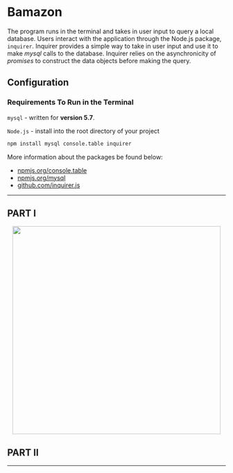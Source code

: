 # Bamazon
 The program runs in the terminal and takes in user input to query a local database. Users interact with the application through the Node.js package, `inquirer`. Inquirer provides a simple way to take in user input and use it to make _mysql_ calls to the database. Inquirer relies on the asynchronicity of _promises_ to construct the data objects before making the query. 

## Configuration

### Requirements To Run in the Terminal
  `mysql` - 
 written for **version 5.7**. 

  `Node.js` - 
  install into the root directory of your project
   ```bash
   npm install mysql console.table inquirer
   ``` 
More information about the packages be found below:
- [npmjs.org/console.table](https://www.npmjs.com/package/console.table)
- [npmjs.org/mysql](https://www.npmjs.com/package/mysql)
- [github.com/inquirer.js](https://github.com/SBoudrias/Inquirer.js)


-----

## PART I
<img src="https://i.imgur.com/FgvNRin.gif" width="480px" style="display:block;margin: 0 auto">


## PART II
----
